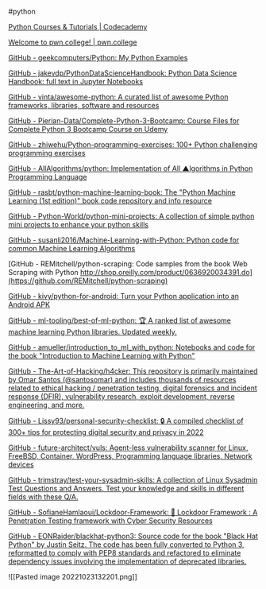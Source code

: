 #python

[Python Courses & Tutorials | Codecademy](https://www.codecademy.com/catalog/language/python)

[Welcome to pwn.college! | pwn.college](https://pwn.college/)

[GitHub - geekcomputers/Python: My Python Examples](https://github.com/geekcomputers/Python)

[GitHub - jakevdp/PythonDataScienceHandbook: Python Data Science Handbook: full text in Jupyter Notebooks](https://github.com/jakevdp/PythonDataScienceHandbook)

[GitHub - vinta/awesome-python: A curated list of awesome Python frameworks, libraries, software and resources](https://github.com/vinta/awesome-python)

[GitHub - Pierian-Data/Complete-Python-3-Bootcamp: Course Files for Complete Python 3 Bootcamp Course on Udemy](https://github.com/Pierian-Data/Complete-Python-3-Bootcamp)

[GitHub - zhiwehu/Python-programming-exercises: 100+ Python challenging programming exercises](https://github.com/zhiwehu/Python-programming-exercises)

[GitHub - AllAlgorithms/python: Implementation of All ▲lgorithms in Python Programming Language](https://github.com/AllAlgorithms/python)

[GitHub - rasbt/python-machine-learning-book: The "Python Machine Learning (1st edition)" book code repository and info resource](https://github.com/rasbt/python-machine-learning-book)

[GitHub - Python-World/python-mini-projects: A collection of simple python mini projects to enhance your python skills](https://github.com/Python-World/python-mini-projects)

[GitHub - susanli2016/Machine-Learning-with-Python: Python code for common Machine Learning Algorithms](https://github.com/susanli2016/Machine-Learning-with-Python)

[GitHub - REMitchell/python-scraping: Code samples from the book Web Scraping with Python http://shop.oreilly.com/product/0636920034391.do](https://github.com/REMitchell/python-scraping)

[GitHub - kivy/python-for-android: Turn your Python application into an Android APK](https://github.com/kivy/python-for-android)


[GitHub - ml-tooling/best-of-ml-python: 🏆 A ranked list of awesome machine learning Python libraries. Updated weekly.](https://github.com/ml-tooling/best-of-ml-python)

[GitHub - amueller/introduction_to_ml_with_python: Notebooks and code for the book "Introduction to Machine Learning with Python"](https://github.com/amueller/introduction_to_ml_with_python)

[GitHub - The-Art-of-Hacking/h4cker: This repository is primarily maintained by Omar Santos (@santosomar) and includes thousands of resources related to ethical hacking / penetration testing, digital forensics and incident response (DFIR), vulnerability research, exploit development, reverse engineering, and more.](https://github.com/The-Art-of-Hacking/h4cker)

[GitHub - Lissy93/personal-security-checklist: 🔒 A compiled checklist of 300+ tips for protecting digital security and privacy in 2022](https://github.com/Lissy93/personal-security-checklist)

[GitHub - future-architect/vuls: Agent-less vulnerability scanner for Linux, FreeBSD, Container, WordPress, Programming language libraries, Network devices](https://github.com/future-architect/vuls)

[GitHub - trimstray/test-your-sysadmin-skills: A collection of Linux Sysadmin Test Questions and Answers. Test your knowledge and skills in different fields with these Q/A.](https://github.com/trimstray/test-your-sysadmin-skills)

[GitHub - SofianeHamlaoui/Lockdoor-Framework: 🔐 Lockdoor Framework : A Penetration Testing framework with Cyber Security Resources](https://github.com/SofianeHamlaoui/Lockdoor-Framework)

[GitHub - EONRaider/blackhat-python3: Source code for the book "Black Hat Python" by Justin Seitz. The code has been fully converted to Python 3, reformatted to comply with PEP8 standards and refactored to eliminate dependency issues involving the implementation of deprecated libraries.](https://github.com/EONRaider/blackhat-python3)

![[Pasted image 20221023132201.png]]